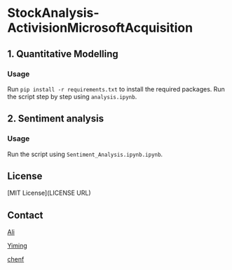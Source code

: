 # StockAnalysis-ActivisionMicrosoftAcquisition

## 1. Quantitative Modelling 
### Usage
Run `pip install -r requirements.txt` to install the required packages.
Run the script step by step using `analysis.ipynb`.

## 2. Sentiment analysis

### Usage
Run the script using `Sentiment_Analysis.ipynb.ipynb`.

## License
[MIT License](LICENSE URL)

## Contact
[Ali](mailto:aliahad@connect.hku.hk)

[Yiming](mailto:huangym2d@connect.hku.hk)

[chenf](mailto:chenyf00@connect.hku.hk)
